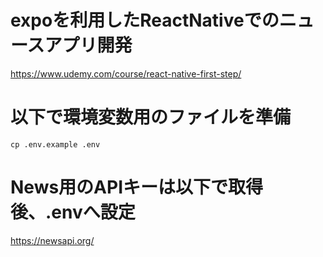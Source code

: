 # expoを利用したReactNativeでのニュースアプリ開発
https://www.udemy.com/course/react-native-first-step/

# 以下で環境変数用のファイルを準備
```
cp .env.example .env
```

# News用のAPIキーは以下で取得後、.envへ設定
https://newsapi.org/
